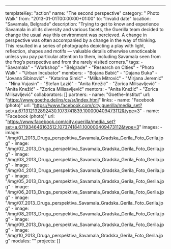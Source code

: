 ---
  templateKey: "action"
  name: "The second perspective"
  category: " Photo Walk"
  from: "2013-01-01T00:00:00+01:00"
  to: "Invalid date"
  location: "Savamala, Belgrade"
  description: "Trying to get to know and experience Savamala in all its diversity and various facets, the Guerilla team decided to change the usual way this environment was percieved. A change in perspective was often accompanied by a change in the way of thinking. This resulted in a series of photographs depicting a play with light, reflection, shapes and motifs — valuable details otherwise unnoticeable unless you pay particular attention to them, including Savamala seen from the frog’s perspective and from the rarely visited corners."
  tags: 
    - "Savamala"
    - "Workshop"
    - "Belgrade"
    - "Research on Cities"
    - "Photo Walk"
    - "Urban Incubator"
  members: 
    - "Bojana Babić"
    - "Dajana Đuka"
    - "Jovana Sibinović"
    - "Katarina Simić"
    - "Milka Mitrović"
    - "Mirjana Jeremić"
    - "Nina Vujasin"
    - "Stefan Lazić"
    - "Anita Knežić"
    - "Zorica Milisavljević"
    - "Anita Knežić"
    - "Zorica Milisavljević"
  mentors: 
    - "Anita Knežić"
    - "Zorica Milisavljević"
  collaborators: []
  partners: 
    - 
      name: "Goethe-Institut"
      url: "https://www.goethe.de/ins/cs/sr/index.html"
  links: 
    - 
      name: "Facebook (photo)"
      url: "https://www.facebook.com/city.guerilla/media_set?set=a.671312132892430.1073741839.100000409473112&type=3"
    - 
      name: "Facebook (photo)"
      url: "https://www.facebook.com/city.guerilla/media_set?set=a.671934646163512.1073741841.100000409473112&type=3"
  images: 
    - 
      image: "/img/01_2013_Druga_perspektiva_Savamala_Gradska_Gerila_Foto_Gerila.jpg"
    - 
      image: "/img/02_2013_Druga_perspektiva_Savamala_Gradska_Gerila_Foto_Gerila.jpg"
    - 
      image: "/img/03_2013_Druga_perspektiva_Savamala_Gradska_Gerila_Foto_Gerila.jpg"
    - 
      image: "/img/04_2013_Druga_perspektiva_Savamala_Gradska_Gerila_Foto_Gerila.jpg"
    - 
      image: "/img/05_2013_Druga_perspektiva_Savamala_Gradska_Gerila_Foto_Gerila.jpg"
    - 
      image: "/img/06_2013_Druga_perspektiva_Savamala_Gradska_Gerila_Foto_Gerila.jpg"
    - 
      image: "/img/07_2013_Druga_perspektiva_Savamala_Gradska_Gerila_Foto_Gerila.jpg"
    - 
      image: "/img/08_2013_Druga_perspektiva_Savamala_Gradska_Gerila_Foto_Gerila.jpg"
    - 
      image: "/img/09_2013_Druga_perspektiva_Savamala_Gradska_Gerila_Foto_Gerila.jpg"
    - 
      image: "/img/10_2013_Druga_perspektiva_Savamala_Gradska_Gerila_Foto_Gerila.jpg"
  modules: ""
  projects: []

